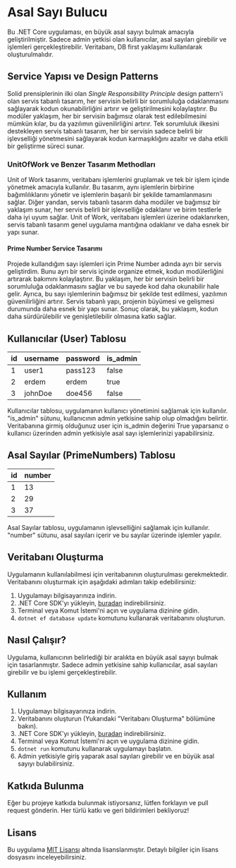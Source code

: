 # Asal Sayı Bulucu

Bu .NET Core uygulaması, en büyük asal sayıyı bulmak amacıyla geliştirilmiştir. Sadece admin yetkisi olan kullanıcılar, asal sayıları girebilir ve işlemleri gerçekleştirebilir. Veritabanı, DB first yaklaşımı kullanılarak oluşturulmalıdır.

## Service Yapısı ve Design Patterns

Solid prensiplerinin ilki olan *Single Responsibility Principle* design pattern'i olan servis tabanlı tasarım, her servisin belirli bir sorumluluğa odaklanmasını sağlayarak kodun okunabilirliğini artırır ve geliştirilmesini kolaylaştırır. Bu modüler yaklaşım, her bir servisin bağımsız olarak test edilebilmesini mümkün kılar, bu da yazılımın güvenilirliğini artırır. Tek sorumluluk ilkesini destekleyen servis tabanlı tasarım, her bir servisin sadece belirli bir işlevselliği yönetmesini sağlayarak kodun karmaşıklığını azaltır ve daha etkili bir geliştirme süreci sunar.

### UnitOfWork ve Benzer Tasarım Methodları

Unit of Work tasarımı, veritabanı işlemlerini gruplamak ve tek bir işlem içinde yönetmek amacıyla kullanılır. Bu tasarım, aynı işlemlerin birbirine bağımlılıklarını yönetir ve işlemlerin başarılı bir şekilde tamamlanmasını sağlar. Diğer yandan, servis tabanlı tasarım daha modüler ve bağımsız bir yaklaşım sunar, her servis belirli bir işlevselliğe odaklanır ve birim testlerle daha iyi uyum sağlar. Unit of Work, veritabanı işlemleri üzerine odaklanırken, servis tabanlı tasarım genel uygulama mantığına odaklanır ve daha esnek bir yapı sunar.

#### Prime Number Service Tasarımı

Projede kullandığım sayı işlemleri için Prime Number adında ayrı bir servis geliştirdim. Bunu ayrı bir servis içinde organize etmek, kodun modülerliğini artırarak bakımını kolaylaştırır. Bu yaklaşım, her bir servisin belirli bir sorumluluğa odaklanmasını sağlar ve bu sayede kod daha okunabilir hale gelir. Ayrıca, bu sayı işlemlerinin bağımsız bir şekilde test edilmesi, yazılımın güvenilirliğini artırır. Servis tabanlı yapı, projenin büyümesi ve gelişmesi durumunda daha esnek bir yapı sunar. Sonuç olarak, bu yaklaşım, kodun daha sürdürülebilir ve genişletilebilir olmasına katkı sağlar.

## Kullanıcılar (User) Tablosu

| id | username | password | is_admin |
|----|----------|----------|----------|
| 1  | user1    | pass123  | false    |
| 2  | erdem    | erdem    | true     |
| 3  | johnDoe  | doe456   | false    |

Kullanıcılar tablosu, uygulamanın kullanıcı yönetimini sağlamak için kullanılır. "is_admin" sütunu, kullanıcının admin yetkisine sahip olup olmadığını belirtir. Veritabanına girmiş olduğunuz user için is_admin değerini True yaparsanız o kullanıcı üzerinden admin yetkisiyle asal sayı işlemlerinizi yapabilirsiniz.

## Asal Sayılar (PrimeNumbers) Tablosu

| id | number |
|----|--------|
| 1  | 13     |
| 2  | 29     |
| 3  | 37     |

Asal Sayılar tablosu, uygulamanın işlevselliğini sağlamak için kullanılır. "number" sütunu, asal sayıları içerir ve bu sayılar üzerinde işlemler yapılır.

## Veritabanı Oluşturma

Uygulamanın kullanılabilmesi için veritabanının oluşturulması gerekmektedir. Veritabanını oluşturmak için aşağıdaki adımları takip edebilirsiniz:

1. Uygulamayı bilgisayarınıza indirin.
2. .NET Core SDK'yı yükleyin, [buradan](https://dotnet.microsoft.com/download) indirebilirsiniz.
3. Terminal veya Komut İstemi'ni açın ve uygulama dizinine gidin.
4. `dotnet ef database update` komutunu kullanarak veritabanını oluşturun.

## Nasıl Çalışır?

Uygulama, kullanıcının belirlediği bir aralıkta en büyük asal sayıyı bulmak için tasarlanmıştır. Sadece admin yetkisine sahip kullanıcılar, asal sayıları girebilir ve bu işlemi gerçekleştirebilir.

## Kullanım

1. Uygulamayı bilgisayarınıza indirin.
2. Veritabanını oluşturun (Yukarıdaki "Veritabanı Oluşturma" bölümüne bakın).
3. .NET Core SDK'yı yükleyin, [buradan](https://dotnet.microsoft.com/download) indirebilirsiniz.
4. Terminal veya Komut İstemi'ni açın ve uygulama dizinine gidin.
5. `dotnet run` komutunu kullanarak uygulamayı başlatın.
6. Admin yetkisiyle giriş yaparak asal sayıları girebilir ve en büyük asal sayıyı bulabilirsiniz.

## Katkıda Bulunma

Eğer bu projeye katkıda bulunmak istiyorsanız, lütfen forklayın ve pull request gönderin. Her türlü katkı ve geri bildirimleri bekliyoruz!

## Lisans

Bu uygulama [MIT Lisansı](LICENSE) altında lisanslanmıştır. Detaylı bilgiler için lisans dosyasını inceleyebilirsiniz.
